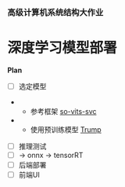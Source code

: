 ### 高级计算机系统结构大作业
# 深度学习模型部署
**Plan**
- [ ] 选定模型 
- - 参考框架 [so-vits-svc](https://github.com/svc-develop-team/so-vits-svc/tree/4.1-Stable)
- - 使用预训练模型 [Trump](https://huggingface.co/Nardicality/so-vits-svc-4.0-models/tree/main/Trump18.5k)
- [ ] 推理测试
- [ ] -> onnx -> tensorRT
- [ ] 后端部署
- [ ] 前端UI
